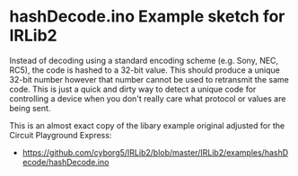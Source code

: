 # hashDecode.ino Example sketch for IRLib2

Instead of decoding using a standard encoding scheme
(e.g. Sony, NEC, RC5), the code is hashed to a 32-bit value.
This should produce a unique 32-bit number however that number
cannot be used to retransmit the same code. This is just a quick
and dirty way to detect a unique code for controlling a device
when you don't really care what protocol or values are being sent.

This is an almost exact copy of the libary example original adjusted for the
Circuit Playground Express: 

 * https://github.com/cyborg5/IRLib2/blob/master/IRLib2/examples/hashDecode/hashDecode.ino
